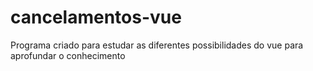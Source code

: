 # cancelamentos-vue
Programa criado para estudar as diferentes possibilidades do vue para aprofundar o conhecimento
